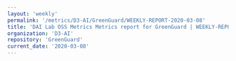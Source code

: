 ```yaml
---
layout: 'weekly'
permalink: '/metrics/D3-AI/GreenGuard/WEEKLY-REPORT-2020-03-08'
title: 'DAI Lab OSS Metrics Metrics report for GreenGuard | WEEKLY-REPORT-2020-03-08'
organization: 'D3-AI'
repository: 'GreenGuard'
current_date: '2020-03-08'
---
```

